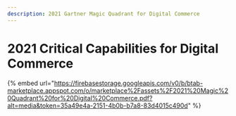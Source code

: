 ```yaml
---
description: 2021 Gartner Magic Quadrant for Digital Commerce
---
```


# 2021 Critical Capabilities for Digital Commerce



{% embed url="https://firebasestorage.googleapis.com/v0/b/btab-marketplace.appspot.com/o/marketplace%2Fassets%2F2021%20Magic%20Quadrant%20for%20Digital%20Commerce.pdf?alt=media&token=35a49e4a-2151-4b0b-b7a8-83d4015c490d" %}



